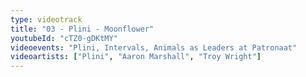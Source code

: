 ```yaml
---
type: videotrack
title: "03 - Plini - Moonflower"
youtubeId: "cTZ0-gDKtMY"
videoevents: "Plini, Intervals, Animals as Leaders at Patronaat"
videoartists: ["Plini", "Aaron Marshall", "Troy Wright"]
---
```

